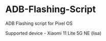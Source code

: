 # ADB-Flashing-Script
ADB Flashing script for Pixel OS

Supported device - Xiaomi 11 Lite 5G NE (lisa)
